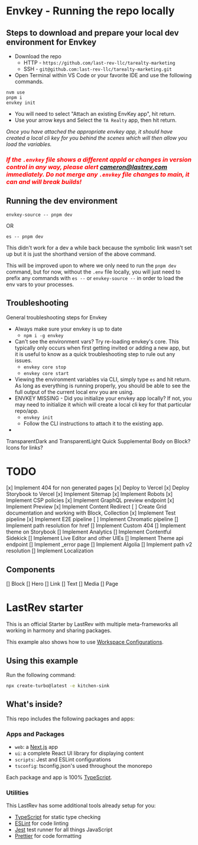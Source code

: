 # Envkey - Running the repo locally

## Steps to download and prepare your local dev environment for Envkey

- Download the repo
  - HTTP - `https://github.com/last-rev-llc/tarealty-marketing`
  - SSH - `git@github.com:last-rev-llc/tarealty-marketing.git`
- Open Terminal within VS Code or your favorite IDE and use the following commands.

```
nvm use
pnpm i
envkey init
```

- You will need to select "Attach an existing EnvKey app", hit return.
- Use your arrow keys and Select the `TA Realty` app, then hit return.

_Once you have attached the appropriate envkey app, it should have created a local cli key for you behind the scenes which will then allow you load the variables._

### <span style="color:red"> _If the `.envkey` file shows a different appId or changes in version control in any way, please alert cameron@lastrev.com immediately. Do not merge any `.envkey` file changes to main, it can and will break builds!_</span>

## Running the dev environment

`envkey-source -- pnpm dev`

OR

`es -- pnpm dev`

This didn't work for a dev a while back because the symbolic link wasn't set up but it is just the shorthand version of the above command.

This will be improved upon to where we only need to run the `pnpm dev` command, but for now, without the `.env` file locally, you will just need to prefix any commands with `es --` or `envkey-source --` in order to load the env vars to your processes.

## Troubleshooting

General troubleshooting steps for Envkey

- Always make sure your envkey is up to date
  - `npm i -g envkey`
- Can't see the environment vars? Try re-loading envkey's core. This typically only occurs when first getting invited or adding a new app, but it is useful to know as a quick troubleshooting step to rule out any issues.
  - `envkey core stop`
  - `envkey core start`
- Viewing the environment variables via CLI, simply type `es` and hit return. As long as everything is running properly, you should be able to see the full output of the current local env you are using.
- ENVKEY MISSING - Did you initialize your envkey app locally? If not, you may need to initialize it which will create a local cli key for that particular repo/app.
  - `envkey init`
  - Follow the CLI instructions to attach it to the existing app.
-

TransparentDark and TransparentLight
Quick Supplemental Body on Block?
Icons for links?

# TODO

[x] Implement 404 for non generated pages
[x] Deploy to Vercel
[x] Deploy Storybook to Vercel
[x] Implement Sitemap
[x] Implement Robots
[x] Implement CSP policies
[x] Implement GraphQL preview endpoint
[x] Implement Preview
[x] Implement Content Redirect
[ ] Create Grid documentation and working with Block, Collection
[x] Implement Test pipeline
[x] Implement E2E pipeline
[ ] Implement Chromatic pipeline
[] Implement path resolution for href
[] Implement Custom 404
[] Implement theme on Storybook
[] Implement Analytics
[] Implement Contentful Sidekick
[] Implement Live Editor and other UIEs
[] Implement Theme api endpoint
[] Implement \_error page
[] Implement Algolia
[] Implement path v2 resolution
[] Implement Localization

## Components

[] Block
[] Hero
[] Link
[] Text
[] Media
[] Page

# LastRev starter

This is an official Starter by LastRev with multiple meta-frameworks all working in harmony and sharing packages.

This example also shows how to use [Workspace Configurations](https://turbo.build/repo/docs/core-concepts/monorepos/configuring-workspaces).

## Using this example

Run the following command:

```sh
npx create-turbo@latest -e kitchen-sink
```

## What's inside?

This repo includes the following packages and apps:

### Apps and Packages

- `web`: a [Next.js](https://nextjs.org/) app
- `ui`: a complete React UI library for displaying content
- `scripts`: Jest and ESLint configurations
- `tsconfig`: tsconfig.json's used throughout the monorepo

Each package and app is 100% [TypeScript](https://www.typescriptlang.org/).

### Utilities

This LastRev has some additional tools already setup for you:

- [TypeScript](https://www.typescriptlang.org/) for static type checking
- [ESLint](https://eslint.org/) for code linting
- [Jest](https://jestjs.io) test runner for all things JavaScript
- [Prettier](https://prettier.io) for code formatting
